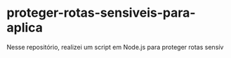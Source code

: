 # proteger-rotas-sensiveis-para-aplica
Nesse repositório, realizei um script em Node.js para proteger rotas sensív
